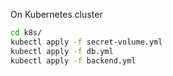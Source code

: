 On Kubernetes cluster
```bash
cd k8s/
kubectl apply -f secret-volume.yml
kubectl apply -f db.yml
kubectl apply -f backend.yml
```